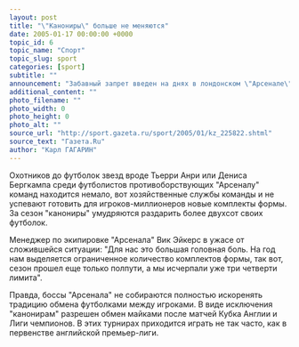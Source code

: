 ```yaml
---
layout: post
title: "\"Канониры\" больше не меняются"
date: 2005-01-17 00:00:00 +0000
topic_id: 6
topic_name: "Спорт"
topic_slug: sport
categories: [sport]
subtitle: ""
announcement: "Забавный запрет введен на днях в лондонском \"Арсенале\". Игрокам этого клуба руководство запретило меняться футболками с соперниками."
additional_content: ""
photo_filename: ""
photo_width: 0
photo_height: 0
photo_alt: ""
source_url: "http://sport.gazeta.ru/sport/2005/01/kz_225822.shtml"
source_text: "Газета.Ru"
author: "Карл ГАГАРИН"
---
```

Охотников до футболок звезд вроде Тьерри Анри или Дениса Бергкампа среди футболистов противоборствующих "Арсеналу" команд находится немало, вот хозяйственные службы команды и не успевают готовить для игроков-миллионеров новые комплекты формы. За сезон "канониры" умудряются раздарить более двухсот своих футболок.

Менеджер по экипировке "Арсенала" Вик Эйкерс в ужасе от сложившейся ситуации: "Для нас это большая головная боль. На год нам выделяется ограниченное количество комплектов формы, так вот, сезон прошел еще только полпути, а мы исчерпали уже три четверти лимита".

Правда, боссы "Арсенала" не собираются полностью искоренять традицию обмена футболками между игроками. В виде исключения "канонирам" разрешен обмен майками после матчей Кубка Англии и Лиги чемпионов. В этих турнирах приходится играть не так часто, как в первенстве английской премьер-лиги.
